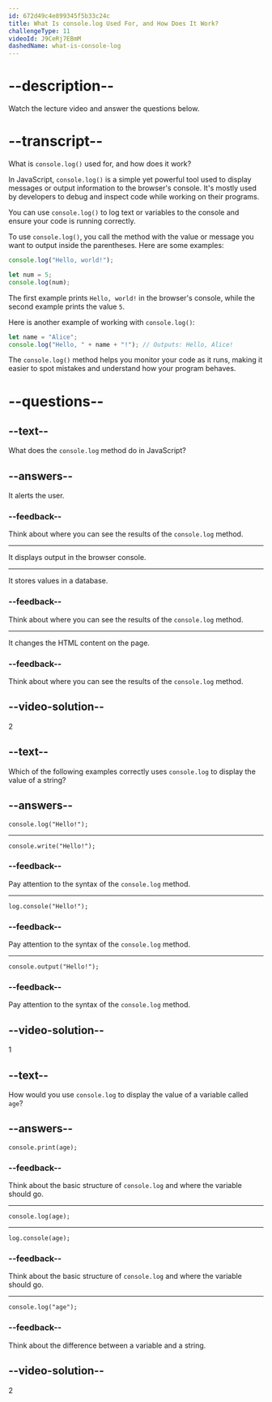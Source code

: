 ```yaml
---
id: 672d49c4e899345f5b33c24c
title: What Is console.log Used For, and How Does It Work?
challengeType: 11
videoId: J9CeRj7EBmM
dashedName: what-is-console-log
---
```


# --description--

Watch the lecture video and answer the questions below.

# --transcript--

What is `console.log()` used for, and how does it work?

In JavaScript, `console.log()` is a simple yet powerful tool used to display messages or output information to the browser's console. It's mostly used by developers to debug and inspect code while working on their programs.

You can use `console.log()` to log text or variables to the console and ensure your code is running correctly.

To use `console.log()`, you call the method with the value or message you want to output inside the parentheses. Here are some examples:

```js
console.log("Hello, world!");

let num = 5;
console.log(num);
```

The first example prints `Hello, world!` in the browser's console, while the second example prints the value `5`.

Here is another example of working with `console.log()`:

```js
let name = "Alice";
console.log("Hello, " + name + "!"); // Outputs: Hello, Alice!
```

The `console.log()` method helps you monitor your code as it runs, making it easier to spot mistakes and understand how your program behaves.

# --questions--

## --text--

What does the `console.log` method do in JavaScript?

## --answers--

It alerts the user.

### --feedback--

Think about where you can see the results of the `console.log` method.

---

It displays output in the browser console.

---

It stores values in a database.

### --feedback--

Think about where you can see the results of the `console.log` method.

---

It changes the HTML content on the page.

### --feedback--

Think about where you can see the results of the `console.log` method.

## --video-solution--

2

## --text--

Which of the following examples correctly uses `console.log` to display the value of a string?

## --answers--

`console.log("Hello!");`

---

`console.write("Hello!");`

### --feedback--

Pay attention to the syntax of the `console.log` method.

---

`log.console("Hello!");`

### --feedback--

Pay attention to the syntax of the `console.log` method.

---

`console.output("Hello!");`

### --feedback--

Pay attention to the syntax of the `console.log` method.

## --video-solution--

1

## --text--

How would you use `console.log` to display the value of a variable called `age`?

## --answers--

`console.print(age);`

### --feedback--

Think about the basic structure of `console.log` and where the variable should go.

---

`console.log(age);`

---

`log.console(age);`

### --feedback--

Think about the basic structure of `console.log` and where the variable should go.

---

`console.log("age");`

### --feedback--

Think about the difference between a variable and a string.

## --video-solution--

2

